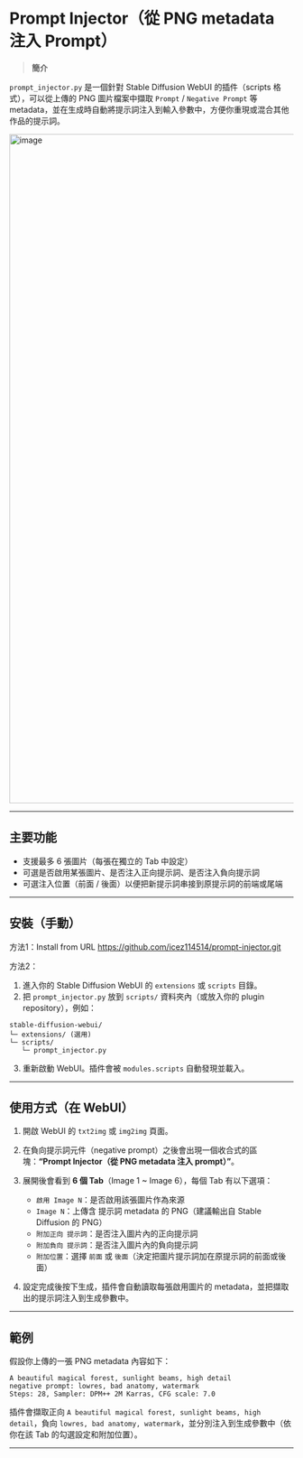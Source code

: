 # Prompt Injector（從 PNG metadata 注入 Prompt）

> **簡介**

`prompt_injector.py` 是一個針對 Stable Diffusion WebUI 的插件（scripts 格式），可以從上傳的 PNG 圖片檔案中擷取 `Prompt` / `Negative Prompt` 等 metadata，並在生成時自動將提示詞注入到輸入參數中，方便你重現或混合其他作品的提示詞。

<img width="768" height="1186" alt="image" src="https://github.com/user-attachments/assets/42ac26ac-015f-4c29-b911-5ffa581e75fb" />

---

## 主要功能

- 支援最多 6 張圖片（每張在獨立的 Tab 中設定）
- 可選是否啟用某張圖片、是否注入正向提示詞、是否注入負向提示詞
- 可選注入位置（前面 / 後面）以便把新提示詞串接到原提示詞的前端或尾端

---

## 安裝（手動）

方法1：Install from URL https://github.com/icez114514/prompt-injector.git

方法2：

1. 進入你的 Stable Diffusion WebUI 的 `extensions` 或 `scripts` 目錄。
2. 把 `prompt_injector.py` 放到 `scripts/` 資料夾內（或放入你的 plugin repository），例如：

```
stable-diffusion-webui/
└─ extensions/ (選用)
└─ scripts/
   └─ prompt_injector.py
```

3. 重新啟動 WebUI。插件會被 `modules.scripts` 自動發現並載入。

---

## 使用方式（在 WebUI）

1. 開啟 WebUI 的 `txt2img` 或 `img2img` 頁面。

2. 在負向提示詞元件（negative prompt）之後會出現一個收合式的區塊：**“Prompt Injector（從 PNG metadata 注入 prompt）”**。

3. 展開後會看到 **6 個 Tab**（Image 1 \~ Image 6），每個 Tab 有以下選項：

   - `啟用 Image N`：是否啟用該張圖片作為來源
   - `Image N`：上傳含 提示詞 metadata 的 PNG（建議輸出自 Stable Diffusion 的 PNG）
   - `附加正向 提示詞`：是否注入圖片內的正向提示詞
   - `附加負向 提示詞`：是否注入圖片內的負向提示詞
   - `附加位置`：選擇 `前面` 或 `後面`（決定把圖片提示詞加在原提示詞的前面或後面）

4. 設定完成後按下生成，插件會自動讀取每張啟用圖片的 metadata，並把擷取出的提示詞注入到生成參數中。

---

## 範例

假設你上傳的一張 PNG metadata 內容如下：

```
A beautiful magical forest, sunlight beams, high detail
negative prompt: lowres, bad anatomy, watermark
Steps: 28, Sampler: DPM++ 2M Karras, CFG scale: 7.0
```

插件會擷取正向 `A beautiful magical forest, sunlight beams, high detail`，負向 `lowres, bad anatomy, watermark`，並分別注入到生成參數中（依你在該 Tab 的勾選設定和附加位置）。

---
